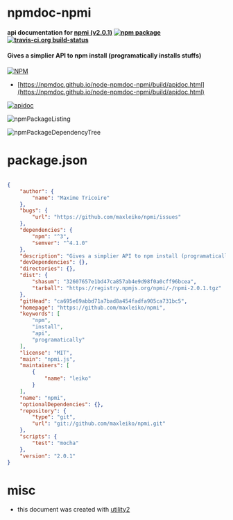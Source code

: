 # npmdoc-npmi

#### api documentation for  [npmi (v2.0.1)](https://github.com/maxleiko/npmi)  [![npm package](https://img.shields.io/npm/v/npmdoc-npmi.svg?style=flat-square)](https://www.npmjs.org/package/npmdoc-npmi) [![travis-ci.org build-status](https://api.travis-ci.org/npmdoc/node-npmdoc-npmi.svg)](https://travis-ci.org/npmdoc/node-npmdoc-npmi)

#### Gives a simplier API to npm install (programatically installs stuffs)

[![NPM](https://nodei.co/npm/npmi.png?downloads=true&downloadRank=true&stars=true)](https://www.npmjs.com/package/npmi)

- [https://npmdoc.github.io/node-npmdoc-npmi/build/apidoc.html](https://npmdoc.github.io/node-npmdoc-npmi/build/apidoc.html)

[![apidoc](https://npmdoc.github.io/node-npmdoc-npmi/build/screenCapture.buildCi.browser.%252Ftmp%252Fbuild%252Fapidoc.html.png)](https://npmdoc.github.io/node-npmdoc-npmi/build/apidoc.html)

![npmPackageListing](https://npmdoc.github.io/node-npmdoc-npmi/build/screenCapture.npmPackageListing.svg)

![npmPackageDependencyTree](https://npmdoc.github.io/node-npmdoc-npmi/build/screenCapture.npmPackageDependencyTree.svg)



# package.json

```json

{
    "author": {
        "name": "Maxime Tricoire"
    },
    "bugs": {
        "url": "https://github.com/maxleiko/npmi/issues"
    },
    "dependencies": {
        "npm": "^3",
        "semver": "^4.1.0"
    },
    "description": "Gives a simplier API to npm install (programatically installs stuffs)",
    "devDependencies": {},
    "directories": {},
    "dist": {
        "shasum": "32607657e1bd47ca857ab4e9d98f0a0cff96bcea",
        "tarball": "https://registry.npmjs.org/npmi/-/npmi-2.0.1.tgz"
    },
    "gitHead": "ca695e69abbd71a7bad8a454fadfa905ca731bc5",
    "homepage": "https://github.com/maxleiko/npmi",
    "keywords": [
        "npm",
        "install",
        "api",
        "programatically"
    ],
    "license": "MIT",
    "main": "npmi.js",
    "maintainers": [
        {
            "name": "leiko"
        }
    ],
    "name": "npmi",
    "optionalDependencies": {},
    "repository": {
        "type": "git",
        "url": "git://github.com/maxleiko/npmi.git"
    },
    "scripts": {
        "test": "mocha"
    },
    "version": "2.0.1"
}
```



# misc
- this document was created with [utility2](https://github.com/kaizhu256/node-utility2)
